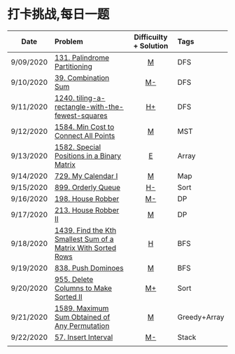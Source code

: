 # 打卡挑战,每日一题
 

|Date | Problem | Difficuilty + Solution  | Tags |
| :------------:|:------------ |:---------------:| :-----|
|9/09/2020|[131. Palindrome Partitioning](https://leetcode.com/problems/palindrome-partitioning/)|[M](https://github.com/JunBinLiang/Leetcode-Complete-Guide/blob/master/code/131.txt)|DFS|
|9/10/2020|[39. Combination Sum](https://leetcode.com/problems/combination-sum/)|[ M-](https://github.com/JunBinLiang/Leetcode-Complete-Guide/blob/master/code/39.txt)|DFS|
|9/11/2020|[1240. tiling-a-rectangle-with-the-fewest-squares](https://leetcode.com/problems/tiling-a-rectangle-with-the-fewest-squares/)|[ H+](https://github.com/JunBinLiang/Leetcode-Complete-Guide/blob/master/code/1240.txt)|DFS|
|9/12/2020|[1584. Min Cost to Connect All Points](https://leetcode.com/problems/min-cost-to-connect-all-points/)|[M](https://github.com/JunBinLiang/Leetcode-Complete-Guide/blob/master/code/1584.txt)|MST|
|9/13/2020|[1582. Special Positions in a Binary Matrix](https://leetcode.com/problems/special-positions-in-a-binary-matrix/)|[E](https://github.com/JunBinLiang/Leetcode-Complete-Guide/blob/master/code/1582.txt)|Array|
|9/14/2020|[729. My Calendar I](https://leetcode.com/problems/my-calendar-i/)|[M](https://github.com/JunBinLiang/Leetcode-Complete-Guide/blob/master/code/729.txt)|Map|
|9/15/2020|[899. Orderly Queue](https://leetcode.com/problems/orderly-queue/)|[H-](https://github.com/JunBinLiang/Leetcode-Complete-Guide/blob/master/code/899.txt)|Sort|
|9/16/2020|[198. House Robber](https://leetcode.com/problems/house-robber/)|[M-](https://github.com/JunBinLiang/Leetcode-Complete-Guide/blob/master/code/198.txt)|DP|
|9/17/2020|[213. House Robber II](https://leetcode.com/problems/house-robber-ii/)|[M](https://github.com/JunBinLiang/Leetcode-Complete-Guide/blob/master/code/213.txt)|DP|
|9/18/2020|[1439. Find the Kth Smallest Sum of a Matrix With Sorted Rows](https://leetcode.com/problems/find-the-kth-smallest-sum-of-a-matrix-with-sorted-rows/)|[H](https://github.com/JunBinLiang/Leetcode-Complete-Guide/blob/master/code/1439.txt)|BFS|
|9/19/2020|[838. Push Dominoes](https://leetcode.com/problems/push-dominoes/)|[M](https://github.com/JunBinLiang/Leetcode-Complete-Guide/blob/master/code/838.txt)|BFS|
|9/20/2020|[955. Delete Columns to Make Sorted II](https://leetcode.com/problems/delete-columns-to-make-sorted-ii/)|[M+](https://github.com/JunBinLiang/Leetcode-Complete-Guide/blob/master/code/955.txt)|Sort|
|9/21/2020|[1589. Maximum Sum Obtained of Any Permutation](https://leetcode.com/problems/maximum-sum-obtained-of-any-permutation/)|[M](https://github.com/JunBinLiang/Leetcode-Complete-Guide/blob/master/code/1589.txt)|Greedy+Array|
|9/22/2020|[57. Insert Interval](https://leetcode.com/problems/insert-interval/)|[M-](https://github.com/JunBinLiang/Leetcode-Complete-Guide/blob/master/code/57.txt)|Stack|
|||||

